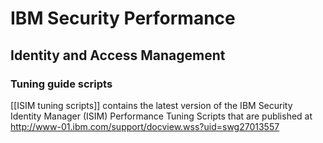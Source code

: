 # IBM Security Performance

## Identity and Access Management

### Tuning guide scripts

[[ISIM tuning scripts]] contains the latest version of the IBM Security Identity Manager (ISIM) Performance Tuning Scripts that are published at http://www-01.ibm.com/support/docview.wss?uid=swg27013557

